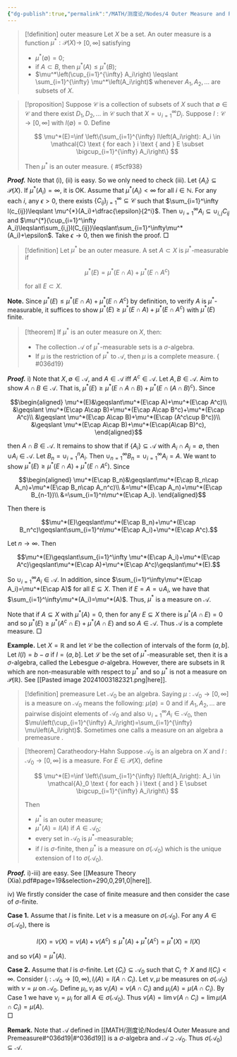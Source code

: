 ```yaml
---
{"dg-publish":true,"permalink":"/MATH/测度论/Nodes/4 Outer Measure and Premeasure/","dgPassFrontmatter":true}
---
```



> [!definition] outer measure
> Let $X$ be a set. An outer measure is a function $\mu^*: \mathcal{P}(X) \rightarrow$ $[0, \infty]$ satisfying
> - $\mu^*(\emptyset)=0$;
> - if $A \subset B$, then $\mu^*(A) \leqslant \mu^*(B)$;
> - $\mu^*\left(\cup_{i=1}^{\infty} A_i\right) \leqslant \sum_{i=1}^{\infty} \mu^*\left(A_i\right)$ whenever $A_1, A_2, \ldots$ are subsets of $X$.


> [!proposition]
> Suppose $\mathcal{C}$ is a collection of subsets of $X$ such that $\emptyset \in \mathcal{C}$ and there exist $D_1, D_2, \ldots$ in $\mathcal{C}$ such that $X=\cup_{i=1}^{\infty} D_i$. Suppose $l: \mathcal{C} \rightarrow[0, \infty]$ with $l(\emptyset)=0$. Define
> 
> $$
> \mu^*(E)=\inf \left\{\sum_{i=1}^{\infty} l\left(A_i\right): A_i \in \mathcal{C} \text { for each } i \text { and } E \subset \bigcup_{i=1}^{\infty} A_i\right\}
> $$
> 
> Then $\mu^*$ is an outer measure.
{ #5cf938}


**_Proof._**
Note that (i), (ii) is easy. So we only need to check (iii). Let $\{A_i\}\subseteq\mathcal{P}(X)$. If $\mu^{*}(A_{i})=\infty$, it is OK. Assume that $\mu^*(A_i)<\infty$ for all $i\in\mathbb{N}$. For any each $i$, any $\epsilon>0$, there exists $\{C_{ij}\}_{j=1}^\infty\subseteq\mathcal C$ such that $\sum_{i=1}^\infty l(c_{ij})\leqslant \mu^{*}(A_i)+\dfrac{\epsilon}{2^i}$. Then $\cup_{i=1}^\infty A_i\subseteq\cup_{i,j}C_{ij}$ and $\mu^{*}(\cup_{i=1}^\infty A_i)\leqslant\sum_{i,j}l(C_{ij})\leqslant\sum_{i=1}^\infty\mu^*(A_i)+\epsilon$. Take $\epsilon\to 0$, then we finish the proof.
□


> [!definition]
> Let $\mu^*$ be an outer measure. A set $A \subset X$ is $\mu^*$-measurable if
> 
> $$
> \mu^*(E)=\mu^*(E \cap A)+\mu^*\left(E \cap A^c\right)
> $$
> 
> for all $E \subset X$.

**Note.** Since $\mu^*(E)\leqslant\mu^*(E\cap A)+\mu^*(E\cap A^c)$ by definition, to verify $A$ is $\mu^*$-measurable, it suffices to show $\mu^*(E)\geqslant\mu^*(E\cap A)+\mu^*(E\cap A^c)$ with $\mu^*(E)$ finite.


> [!theorem]
> If $\mu^*$ is an outer measure on $X$, then:
> - The collection $\mathcal{A}$ of $\mu^*$-measurable sets is a $\sigma$-algebra. 
> - If $\mu$ is the restriction of $\mu^*$ to $\mathcal{A}$, then $\mu$ is a complete measure.
{ #036d19}


**_Proof._**
i) Note that $X,\emptyset\in\mathcal A$, and $A\in\mathcal{A}$ iff $A^c\in\mathcal{A}$.  Let $A,B\in\mathcal{A}$. Aim to show $A\cap B\in\mathcal{A}$. That is, $\mu^*(E)\geqslant\mu^*(E\cap A\cap B)+\mu^*(E\cap(A\cap B)^c)$. Since 

$$\begin{aligned}
\mu^*(E)&\geqslant\mu^*(E\cap A)+\mu^*(E\cap A^c)\\
&\geqslant \mu^*(E\cap A\cap B)+\mu^*(E\cap A\cap B^c)+\mu^*(E\cap A^c)\\
&\geqslant \mu^*(E\cap A\cap B)+\mu^*(E\cap (A^c\cup B^c))\\
&\geqslant \mu^*(E\cap A\cap B)+\mu^*(E\cap(A\cap B)^c),
\end{aligned}$$

then $A\cap B\in\mathcal{A}$. It remains to show that if $\{A_i\}\subseteq\mathcal{A}$ with $A_i\cap A_j=\emptyset$, then $\cup A_i\in\mathcal{A}$. Let $B_n=\cup_{i=1}^nA_i$. Then $\cup_{n=1}^\infty B_n=\cup_{i=1}^\infty A_i=A$. We want to show $\mu^*(E)\geqslant\mu^*(E\cap A)+\mu^*(E\cap A^c)$. Since 

$$\begin{aligned}
\mu^*(E\cap B_n)&\geqslant\mu^*(E\cap B_n\cap A_n)+\mu^*(E\cap B_n\cap A_n^c)\\
&=\mu^*(E\cap A_n)+\mu^*(E\cap B_{n-1})\\
&=\sum_{i=1}^n\mu^*(E\cap A_i).
\end{aligned}$$

Then there is 

$$\mu^*(E)\geqslant\mu^*(E\cap B_n)+\mu^*(E\cap B_n^c)\geqslant\sum_{i=1}^n\mu^*(E\cap A_i)+\mu^*(E\cap A^c).$$

Let $n\to\infty$. Then  

$$\mu^*(E)\geqslant\sum_{i=1}^\infty \mu^*(E\cap A_i)+\mu^*(E\cap A^c)\geqslant\mu^*(E\cap A)+\mu^*(E\cap A^c)\geqslant\mu^*(E).$$

So $\cup_{i=1}^\infty A_i\in\mathcal{A}$. In addition, since $\sum_{i=1}^\infty\mu^*(E\cap A_i)=\mu^*(E\cap A)$ for all $E\subseteq X$. Then if $E=A=\cup A_i$, we have that $\sum_{i=1}^\infty\mu^*(A_i)=\mu^*(A)$. Thus, $\mu^*$ is a measure on $\mathcal{A}$. 

Note that if $A\subseteq X$ with $\mu^*(A)=0$, then for any $E\subseteq X$ there is $\mu^*(A\cap E)=0$ and so $\mu^*(E)\geqslant\mu^*(A^c\cap E)+\mu^*(A\cap E)$ and so $A\in\mathcal{A}$. Thus $\mathcal{A}$ is a complete measure.
□


**Example.** Let $X=\mathbb{R}$ and let $\mathcal{C}$ be the collection of intervals of the form $(a, b]$. Let $l(I)=b-a$ if $I=(a, b]$. Let $\mathcal L$ be the set of $\mu^*$-measurable set, then it is a $\sigma$-algebra, called the Lebesgue $\sigma$-algebra. However, there are subsets in $\mathbb{R}$ which are non-measurable with respect to $\mu^*$ and so $\mu^*$ is not a measure on $\mathcal{P}(\mathbb{R})$. See [[Pasted image 20241003182321.png|here]].

> [!definition] premeasure
> Let $\mathcal{A}_0$ be an algebra. Saying $\mu: \mathcal{A}_0 \rightarrow[0, \infty]$ is a measure on $\mathcal{A}_0$ means the following: $\mu(\emptyset)=0$ and if $A_1, A_2, \ldots$ are pairwise disjoint elements of $\mathcal{A}_0$ and also $\cup_{i=1}^{\infty} A_i \in \mathcal{A}_0$, then $\mu\left(\cup_{i=1}^{\infty} A_i\right)=\sum_{i=1}^{\infty} \mu\left(A_i\right)$. Sometimes one calls a measure on an algebra a premeasure .

> [!theorem] Caratheodory-Hahn
> Suppose $\mathcal{A}_0$ is an algebra on $X$ and $l$ : $\mathcal{A}_0 \rightarrow[0, \infty]$ is a measure. For $E \in \mathcal{P}(X)$, define
> 
> $$
> \mu^*(E)=\inf \left\{\sum_{i=1}^{\infty} l\left(A_i\right): A_i \in \mathcal{A}_0 \text { for each } i \text { and } E \subset \bigcup_{i=1}^{\infty} A_i\right\}
> $$
> 
> Then
> - $\mu^*$ is an outer measure;
> - $\mu^*(A)=l(A)$ if $A \in \mathcal{A}_0$;
> - every set in $\mathcal{A}_0$ is $\mu^*$-measurable;
> - if $l$ is $\sigma$-finite, then $\mu^*$ is a measure on $\sigma\left(\mathcal{A}_0\right)$ which is the unique extension of l to $\sigma\left(\mathcal{A}_0\right)$.

**_Proof._**
i)-iii) are easy. See [[Measure  Theory    (Xia).pdf#page=19&selection=290,0,291,0|here]].

iv) We firstly consider the case of finite measure and then consider the case of $\sigma$-finite.

**Case 1.** Assume that $l$ is finite. Let $\nu$ is a measure on $\sigma(\mathcal{A}_0)$. For any $A\in\sigma(\mathcal{A}_0)$, there is

$$l(X)=\nu(X)=\nu(A)+\nu(A^c)\leqslant\mu^*(A)+\mu^*(A^c)=\mu^*(X)=l(X)$$

and so $\nu(A)=\mu^*(A)$. 

**Case 2.** Assume that $l$ is $\sigma$-finite. Let $\{C_i\}\subseteq\mathcal{A}_0$ such that $C_i\uparrow X$ and $l(C_i)<\infty$. Consider $l_i:\mathcal{A}_0\to[0,\infty),l_i(A)=l(A\cap C_i)$. Let $\nu,\mu$ be measures on $\sigma(\mathcal{A}_0)$ with $\nu=\mu$ on $\mathcal{A}_0$. Define $\mu_i,\nu_i$ as $\nu_i(A)=\nu(A\cap C_i)$ and $\mu_i(A)=\mu(A\cap C_i)$. By Case 1 we have $\nu_i=\mu_i$ for all $A\in\sigma(\mathcal{A}_0)$. Thus $\nu(A)=\lim\nu(A\cap C_i)=\lim\mu(A\cap C_i)=\mu(A)$.  
□

**Remark.** Note that $\mathcal{A}$ defined in [[MATH/测度论/Nodes/4 Outer Measure and Premeasure#^036d19\|#^036d19]] is a $\sigma$-algebra and $\mathcal{A}\supseteq\mathcal{A}_0$. Thus $\sigma(\mathcal{A}_0)\subseteq\mathcal{A}$. 